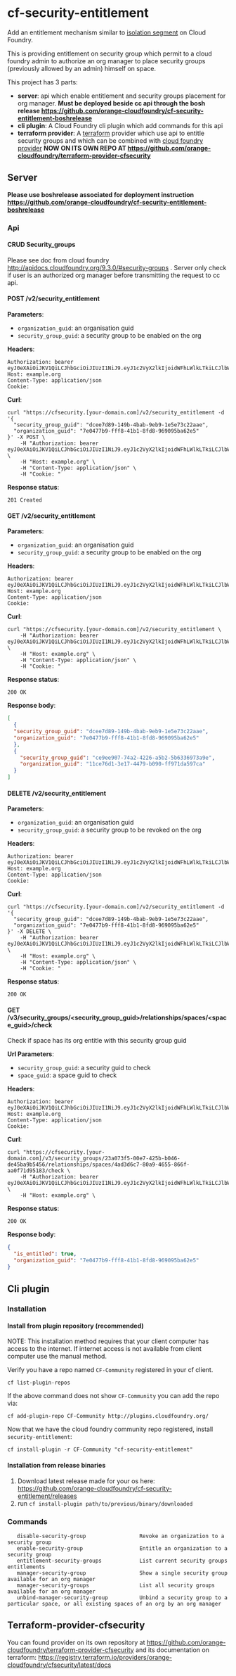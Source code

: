 # cf-security-entitlement

Add an entitlement mechanism similar to [isolation segment](https://docs.cloudfoundry.org/adminguide/isolation-segments.html#relationships) on Cloud Foundry.

This is providing entitlement on security group which permit to a cloud foundry admin to authorize an org manager to place 
security groups (previously allowed by an admin) himself on space.

This project has 3 parts:
- **server**: api which enable entitlement and security groups placement for org manager. 
**Must be deployed beside cc api through the bosh release https://github.com/orange-cloudfoundry/cf-security-entitlement-boshrelease**
- **cli plugin**: A Cloud Foundry cli plugin which add commands for this api
- **terraform provider**: A [terraform](http://terraform.io/) provider which use api to entitle security groups and which 
can be combined with [cloud foundry provider](https://github.com/cloudfoundry-community/terraform-provider-cf) **NOW ON ITS OWN REPO AT https://github.com/orange-cloudfoundry/terraform-provider-cfsecurity**

## Server

**Please use boshrelease associated for deployment instruction https://github.com/orange-cloudfoundry/cf-security-entitlement-boshrelease**

### Api

#### CRUD Security_groups

Please see doc from cloud foundry http://apidocs.cloudfoundry.org/9.3.0/#security-groups .
Server only check if user is an authorized org manager before transmitting the request to cc api.

#### POST /v2/security_entitlement

**Parameters**:
- `organization_guid`: an organisation guid
- `security_group_guid`: a security group to be enabled on the org

**Headers**:

```
Authorization: bearer eyJ0eXAiOiJKV1QiLCJhbGciOiJIUzI1NiJ9.eyJ1c2VyX2lkIjoidWFhLWlkLTkiLCJlbWFpbCI6ImVtYWlsLTlAc29tZWRvbWFpbi5jb20iLCJzY29wZSI6WyJjbG91ZF9jb250cm9sbGVyLmFkbWluIl0sImF1ZCI6WyJjbG91ZF9jb250cm9sbGVyIl0sImV4cCI6MTQ2NjAwODg4MX0.r0oLFGpSuuUWDIpqwuZ6X_8xhkqhspKEOhDYQdRzu9Y
Host: example.org
Content-Type: application/json
Cookie: 
```

**Curl**:

```
curl "https://cfsecurity.[your-domain.com]/v2/security_entitlement -d '{
  "security_group_guid": "dcee7d89-149b-4bab-9eb9-1e5e73c22aae",
  "organization_guid": "7e0477b9-fff8-41b1-8fd8-969095ba62e5"
}' -X POST \
	-H "Authorization: bearer eyJ0eXAiOiJKV1QiLCJhbGciOiJIUzI1NiJ9.eyJ1c2VyX2lkIjoidWFhLWlkLTkiLCJlbWFpbCI6ImVtYWlsLTlAc29tZWRvbWFpbi5jb20iLCJzY29wZSI6WyJjbG91ZF9jb250cm9sbGVyLmFkbWluIl0sImF1ZCI6WyJjbG91ZF9jb250cm9sbGVyIl0sImV4cCI6MTQ2NjAwODg4MX0.r0oLFGpSuuUWDIpqwuZ6X_8xhkqhspKEOhDYQdRzu9Y" \
	-H "Host: example.org" \
	-H "Content-Type: application/json" \
	-H "Cookie: "
```

**Response status**:
```
201 Created
```

#### GET /v2/security_entitlement

**Parameters**:
- `organization_guid`: an organisation guid
- `security_group_guid`: a security group to be enabled on the org

**Headers**:

```
Authorization: bearer eyJ0eXAiOiJKV1QiLCJhbGciOiJIUzI1NiJ9.eyJ1c2VyX2lkIjoidWFhLWlkLTkiLCJlbWFpbCI6ImVtYWlsLTlAc29tZWRvbWFpbi5jb20iLCJzY29wZSI6WyJjbG91ZF9jb250cm9sbGVyLmFkbWluIl0sImF1ZCI6WyJjbG91ZF9jb250cm9sbGVyIl0sImV4cCI6MTQ2NjAwODg4MX0.r0oLFGpSuuUWDIpqwuZ6X_8xhkqhspKEOhDYQdRzu9Y
Host: example.org
Content-Type: application/json
Cookie: 
```

**Curl**:

```
curl "https://cfsecurity.[your-domain.com]/v2/security_entitlement \
	-H "Authorization: bearer eyJ0eXAiOiJKV1QiLCJhbGciOiJIUzI1NiJ9.eyJ1c2VyX2lkIjoidWFhLWlkLTkiLCJlbWFpbCI6ImVtYWlsLTlAc29tZWRvbWFpbi5jb20iLCJzY29wZSI6WyJjbG91ZF9jb250cm9sbGVyLmFkbWluIl0sImF1ZCI6WyJjbG91ZF9jb250cm9sbGVyIl0sImV4cCI6MTQ2NjAwODg4MX0.r0oLFGpSuuUWDIpqwuZ6X_8xhkqhspKEOhDYQdRzu9Y" \
	-H "Host: example.org" \
	-H "Content-Type: application/json" \
	-H "Cookie: "
```

**Response status**:

```
200 OK
```

**Response body**:

```json
[
  {
  "security_group_guid": "dcee7d89-149b-4bab-9eb9-1e5e73c22aae",
  "organization_guid": "7e0477b9-fff8-41b1-8fd8-969095ba62e5"
  },
  {
    "security_group_guid": "ce9ee907-74a2-4226-a5b2-5b6336973a9e",
    "organization_guid": "11ce76d1-3e17-4479-b090-ff971da597ca"
  }
]
```

#### DELETE /v2/security_entitlement

**Parameters**:
- `organization_guid`: an organisation guid
- `security_group_guid`: a security group to be revoked on the org

**Headers**:

```
Authorization: bearer eyJ0eXAiOiJKV1QiLCJhbGciOiJIUzI1NiJ9.eyJ1c2VyX2lkIjoidWFhLWlkLTkiLCJlbWFpbCI6ImVtYWlsLTlAc29tZWRvbWFpbi5jb20iLCJzY29wZSI6WyJjbG91ZF9jb250cm9sbGVyLmFkbWluIl0sImF1ZCI6WyJjbG91ZF9jb250cm9sbGVyIl0sImV4cCI6MTQ2NjAwODg4MX0.r0oLFGpSuuUWDIpqwuZ6X_8xhkqhspKEOhDYQdRzu9Y
Host: example.org
Content-Type: application/json
Cookie: 
```

**Curl**:

```
curl "https://cfsecurity.[your-domain.com]/v2/security_entitlement -d '{
  "security_group_guid": "dcee7d89-149b-4bab-9eb9-1e5e73c22aae",
  "organization_guid": "7e0477b9-fff8-41b1-8fd8-969095ba62e5"
}' -X DELETE \
	-H "Authorization: bearer eyJ0eXAiOiJKV1QiLCJhbGciOiJIUzI1NiJ9.eyJ1c2VyX2lkIjoidWFhLWlkLTkiLCJlbWFpbCI6ImVtYWlsLTlAc29tZWRvbWFpbi5jb20iLCJzY29wZSI6WyJjbG91ZF9jb250cm9sbGVyLmFkbWluIl0sImF1ZCI6WyJjbG91ZF9jb250cm9sbGVyIl0sImV4cCI6MTQ2NjAwODg4MX0.r0oLFGpSuuUWDIpqwuZ6X_8xhkqhspKEOhDYQdRzu9Y" \
	-H "Host: example.org" \
	-H "Content-Type: application/json" \
	-H "Cookie: "
```

**Response status**:
```
200 OK
```

#### GET /v3/security_groups/<security_group_guid>/relationships/spaces/<space_guid>/check

Check if space has its org entitle with this security group guid

**Url Parameters**:
- `security_group_guid`: a security guid to check
- `space_guid`: a space guid to check

**Headers**:

```
Authorization: bearer eyJ0eXAiOiJKV1QiLCJhbGciOiJIUzI1NiJ9.eyJ1c2VyX2lkIjoidWFhLWlkLTkiLCJlbWFpbCI6ImVtYWlsLTlAc29tZWRvbWFpbi5jb20iLCJzY29wZSI6WyJjbG91ZF9jb250cm9sbGVyLmFkbWluIl0sImF1ZCI6WyJjbG91ZF9jb250cm9sbGVyIl0sImV4cCI6MTQ2NjAwODg4MX0.r0oLFGpSuuUWDIpqwuZ6X_8xhkqhspKEOhDYQdRzu9Y
Host: example.org
Content-Type: application/json
Cookie: 
```

**Curl**:

```
curl "https://cfsecurity.[your-domain.com]/v3/security_groups/23a073f5-00e7-425b-b046-de45ba9b5456/relationships/spaces/4ad3d6c7-80a9-4655-866f-aa0f71d95183/check \
	-H "Authorization: bearer eyJ0eXAiOiJKV1QiLCJhbGciOiJIUzI1NiJ9.eyJ1c2VyX2lkIjoidWFhLWlkLTkiLCJlbWFpbCI6ImVtYWlsLTlAc29tZWRvbWFpbi5jb20iLCJzY29wZSI6WyJjbG91ZF9jb250cm9sbGVyLmFkbWluIl0sImF1ZCI6WyJjbG91ZF9jb250cm9sbGVyIl0sImV4cCI6MTQ2NjAwODg4MX0.r0oLFGpSuuUWDIpqwuZ6X_8xhkqhspKEOhDYQdRzu9Y" \
	-H "Host: example.org" \
```

**Response status**:
```
200 OK
```

**Response body**:

```json
{
  "is_entitled": true,
  "organization_guid": "7e0477b9-fff8-41b1-8fd8-969095ba62e5"
}
```

## Cli plugin

### Installation


#### Install from plugin repository (recommended)
NOTE: This installation method requires that your client computer has access to the internet.
If internet access is not available from client computer use the manual method.

Verify you have a repo named `CF-Community` registered in your cf client.

```
cf list-plugin-repos
```
If the above command does not show `CF-Community` you can add the repo via:

```
cf add-plugin-repo CF-Community http://plugins.cloudfoundry.org/
```
Now that we have the cloud foundry community repo registered, install `security-entitlement`:

```
cf install-plugin -r CF-Community "cf-security-entitlement"
```

#### Installation from release binaries

1. Download latest release made for your os here: https://github.com/orange-cloudfoundry/cf-security-entitlement/releases
2. run `cf install-plugin path/to/previous/binary/downloaded`


### Commands

```
   disable-security-group                 Revoke an organization to a security group
   enable-security-group                  Entitle an organization to a security group
   entitlement-security-groups            List current security groups entitlements
   manager-security-group                 Show a single security group available for an org manager
   manager-security-groups                List all security groups available for an org manager
   unbind-manager-security-group          Unbind a security group to a particular space, or all existing spaces of an org by an org manager
```

## Terraform-provider-cfsecurity 

You can found provider on its own repository at https://github.com/orange-cloudfoundry/terraform-provider-cfsecurity and its documentation on terraform: https://registry.terraform.io/providers/orange-cloudfoundry/cfsecurity/latest/docs
